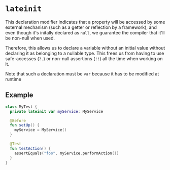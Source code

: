 # `lateinit`
This declaration modifier indicates that a property will be accessed by some external mechanism (such as a getter or reflection by a framework), and even though it's initally declared as `null`, we guarantee the compiler that it'll be non-null when used.

Therefore, this allows us to declare a variable without an initial value without declaring it as belonging to a nullable type. This frees us from having to use safe-accesses (`?.`) or non-null assertions (`!!`) all the time when working on it.

Note that such a declaration must be `var` because it has to be modified at runtime

## Example

```kotlin
class MyTest {
  private lateinit var myService: MyService

  @Before
  fun setUp() {
    myService = MyService()
  }

  @Test
  fun testAction() {
    assertEquals("foo", myService.performAction())
  }
}
```
